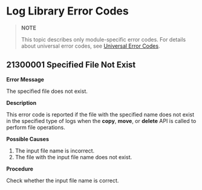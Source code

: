 # Log Library Error Codes

> **NOTE**
>
> This topic describes only module-specific error codes. For details about universal error codes, see [Universal Error Codes](../errorcode-universal.md).

## 21300001 Specified File Not Exist

**Error Message**

The specified file does not exist.

**Description**

This error code is reported if the file with the specified name does not exist in the specified type of logs when the **copy**, **move**, or **delete** API is called to perform file operations.

**Possible Causes**

1. The input file name is incorrect.
2. The file with the input file name does not exist.

**Procedure**

Check whether the input file name is correct.
